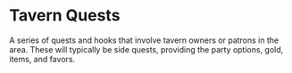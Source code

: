 # Tavern Quests

A series of quests and hooks that involve tavern owners or patrons in the area.
These will typically be side quests, providing the party options, gold, items,
and favors.
